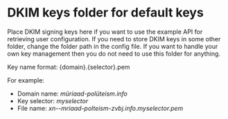 # DKIM keys folder for default keys

Place DKIM signing keys here if you want to use the example API for retrieving user configuration. If you need to store DKIM keys in some other folder, change the folder path in the config file. If you want to handle your own key management then you do not need to use this folder for anything.

Key name format: {domain}.{selector}.pem

For example:

- Domain name: _müriaad-polüteism.info_
- Key selector: _myselector_
- File name: _xn--mriaad-polteism-zvbj.info.myselector.pem_
